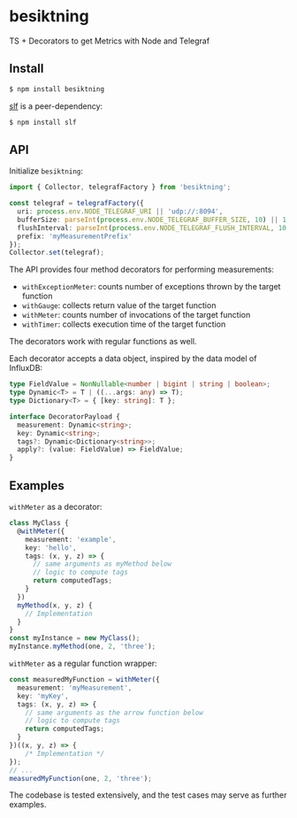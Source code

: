 # besiktning

TS + Decorators to get Metrics with Node and Telegraf

## Install

```bash
$ npm install besiktning
```

[slf](https://www.npmjs.com/package/slf) is a peer-dependency:

```bash
$ npm install slf
```

## API

Initialize `besiktning`:

```typescript
import { Collector, telegrafFactory } from 'besiktning';

const telegraf = telegrafFactory({
  uri: process.env.NODE_TELEGRAF_URI || 'udp://:8094',
  bufferSize: parseInt(process.env.NODE_TELEGRAF_BUFFER_SIZE, 10) || 1,
  flushInterval: parseInt(process.env.NODE_TELEGRAF_FLUSH_INTERVAL, 10 * 1000) || -1,
  prefix: 'myMeasurementPrefix'
});
Collector.set(telegraf);
```

The API provides four method decorators for performing measurements:

-   `withExceptionMeter`: counts number of exceptions thrown by the target function
-   `withGauge`: collects return value of the target function
-   `withMeter`: counts number of invocations of the target function
-   `withTimer`: collects execution time of the target function

The decorators work with regular functions as well.

Each decorator accepts a data object, inspired by the data model of InfluxDB:

```typescript
type FieldValue = NonNullable<number | bigint | string | boolean>;
type Dynamic<T> = T | ((...args: any) => T);
type Dictionary<T> = { [key: string]: T };

interface DecoratorPayload {
  measurement: Dynamic<string>;
  key: Dynamic<string>;
  tags?: Dynamic<Dictionary<string>>;
  apply?: (value: FieldValue) => FieldValue;
}
```

## Examples

`withMeter` as a decorator:

```typescript
class MyClass {
  @withMeter({
    measurement: 'example',
    key: 'hello',
    tags: (x, y, z) => {
      // same arguments as myMethod below
      // logic to compute tags
      return computedTags;
    }
  })
  myMethod(x, y, z) {
    // Implementation
  }
}
const myInstance = new MyClass();
myInstance.myMethod(one, 2, 'three');
```

`withMeter` as a regular function wrapper:

```typescript
const measuredMyFunction = withMeter({
  measurement: 'myMeasurement',
  key: 'myKey',
  tags: (x, y, z) => {
    // same arguments as the arrow function below
    // logic to compute tags
    return computedTags;
  }
})((x, y, z) => {
    /* Implementation */
});
// ...
measuredMyFunction(one, 2, 'three');
```

The codebase is tested extensively, and the test cases may serve as further examples.
